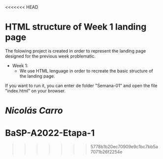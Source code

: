 <<<<<<< HEAD
# HTML structure of Week 1 landing page

The folowing project is created in order to represent the landing page designed for the previous week problematic.



* Week 1:
  * We use HTML lenguage in order to recreate the basic structure of the landing page.

If you want to run it, you can enter de folder "Semana-01" and open the file "index.html" on your browser.


_Nicolás Carro_
=======
# BaSP-A2022-Etapa-1
>>>>>>> 5778b1b20ec70909e9c1bc7bb5a7071b26f2254e
